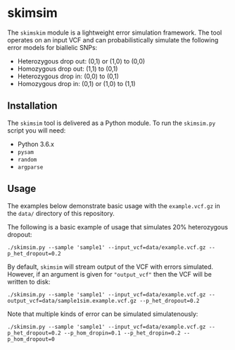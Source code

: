 # skimsim

The `skimskim` module is a lightweight error simulation framework. The tool operates on an input VCF and can probabilistically simulate the following error models for biallelic SNPs:

- Heterozygous drop out: (0,1) or (1,0) to (0,0)
- Homozygous drop out: (1,1) to (0,1)
- Heterozygous drop in: (0,0) to (0,1)
- Homozygous drop in: (0,1) or (1,0) to (1,1)

## Installation

The `skimsim` tool is delivered as a Python module. To run the `skimsim.py` script you will need:

- Python 3.6.x
- `pysam`
- `random`
- `argparse`

## Usage

The examples below demonstrate basic usage with the `example.vcf.gz` in the `data/` directory of this repository.

The following is a basic example of usage that simulates 20% heterozygous dropout:

```
./skimsim.py --sample 'sample1' --input_vcf=data/example.vcf.gz --p_het_dropout=0.2
```

By default, `skimsim` will stream output of the VCF with errors simulated. However, if an argument is given for `"output_vcf"` then the VCF will be written to disk:

```
./skimsim.py --sample 'sample1' --input_vcf=data/example.vcf.gz --output_vcf=data/sample1sim.example.vcf.gz --p_het_dropout=0.2
```

Note that multiple kinds of error can be simulated simulatenously:

```
./skimsim.py --sample 'sample1' --input_vcf=data/example.vcf.gz --p_het_dropout=0.2 --p_hom_dropin=0.1 --p_het_dropin=0.2 --p_hom_dropout=0
```

